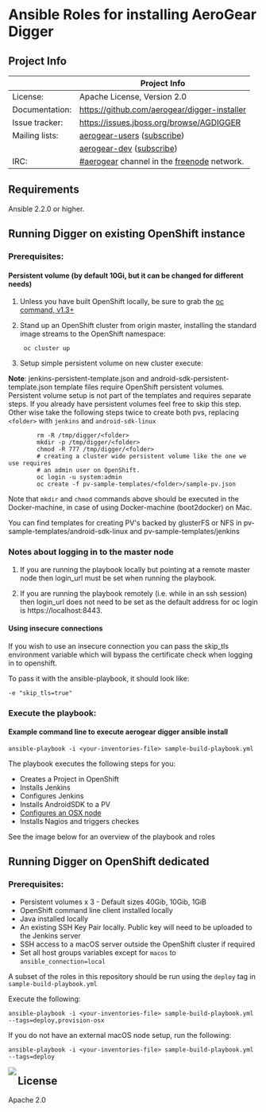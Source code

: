 
# Ansible Roles for installing AeroGear Digger

## Project Info

|                 | Project Info  |
| --------------- | ------------- |
| License:        | Apache License, Version 2.0  |
| Documentation:  | https://github.com/aerogear/digger-installer  |
| Issue tracker:  | https://issues.jboss.org/browse/AGDIGGER  |
| Mailing lists:  | [aerogear-users](http://aerogear-users.1116366.n5.nabble.com/) ([subscribe](https://lists.jboss.org/mailman/listinfo/aerogear-users))  |
|                 | [aerogear-dev](http://aerogear-dev.1069024.n5.nabble.com/) ([subscribe](https://lists.jboss.org/mailman/listinfo/aerogear-dev))  |
| IRC:            | [#aerogear](https://webchat.freenode.net/?channels=aerogear) channel in the [freenode](http://freenode.net/) network.  |

## Requirements

Ansible 2.2.0 or higher.


## Running Digger on existing OpenShift instance

### Prerequisites:

#### Persistent volume (by default 10Gi, but it can be changed for different needs)

1. Unless you have built OpenShift locally, be sure to grab the [oc command, v1.3+](https://github.com/openshift/origin/releases/tag/v1.3.1)

1. Stand up an OpenShift cluster from origin master, installing the standard image streams to the OpenShift namespace:

        oc cluster up

1. Setup simple persistent volume on new cluster execute:

**Note**: jenkins-persistent-template.json and android-sdk-persistent-template.json
template files require OpenShift persistent volumes.
Persistent volume setup is not part of the templates and requires separate steps.
If you already have persistent volumes feel free to skip this step.
Other wise take the following steps twice to create both pvs, replacing `<folder>` with `jenkins` and `android-sdk-linux`
```
        rm -R /tmp/digger/<folder>
        mkdir -p /tmp/digger/<folder>
        chmod -R 777 /tmp/digger/<folder>
        # creating a cluster wide persistent volume like the one we use requires
        # an admin user on OpenShift.
        oc login -u system:admin
        oc create -f pv-sample-templates/<folder>/sample-pv.json
```
Note that `mkdir` and `chmod` commands above should be executed in the Docker-machine, in case of using Docker-machine (boot2docker) on Mac.

You can find templates for creating PV's backed by glusterFS or NFS in pv-sample-templates/android-sdk-linux and pv-sample-templates/jenkins

### Notes about logging in to the master node

1. If you are running the playbook locally but pointing at a remote master node then login_url must be set when running the playbook.

2. If you are running the playbook remotely (i.e. while in an ssh session) then login_url does not need to be set as the default address for oc login is https://localhost:8443.

#### Using insecure connections

If you wish to use an insecure connection you can pass the skip_tls environment variable which will bypass the certificate check when logging in to openshift.

To pass it with the ansible-playbook, it should look like:

```
-e "skip_tls=true"
```

### Execute the playbook:

#### Example command line to execute aerogear digger ansible install
```
ansible-playbook -i <your-inventories-file> sample-build-playbook.yml
```

The playbook executes the following steps for you:

- Creates a Project in OpenShift
- Installs Jenkins
- Configures Jenkins
- Installs AndroidSDK to a PV
- [Configures an OSX node](./provision-osx/README.md)
- Installs Nagios and triggers checkes

See the image below for an overview of the playbook and roles


## Running Digger on OpenShift dedicated

### Prerequisites:

* Persistent volumes x 3 - Default sizes 40Gib, 10Gib, 1GiB
* OpenShift command line client installed locally
* Java installed locally
* An existing SSH Key Pair locally. Public key will need to be uploaded to the Jenkins server
* SSH access to a macOS server outside the OpenShift cluster if required
* Set all host groups variables except for `macos` to `ansible_connection=local`

A subset of the roles in this repository should be run using the `deploy` tag in `sample-build-playbook.yml`

Execute the following:

`ansible-playbook -i <your-inventories-file> sample-build-playbook.yml --tags=deploy,provision-osx`

If you do not have an external macOS node setup, run the following:

`ansible-playbook -i <your-inventories-file> sample-build-playbook.yml --tags=deploy`


<img align="left" src="images/architecture.png">

## License

Apache 2.0
